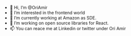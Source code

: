 - 👋 Hi, I’m @OriAmir
- 👀 I’m interested in the frontend world
- 🌱 I’m currently working at Amazon as SDE.
- 💞️ I’m working on open source libraries for React.
- 📫 You can reace me at Linkedin or twitter under Ori Amir

<!---
OriAmir/OriAmir is a ✨ special ✨ repository because its `README.md` (this file) appears on your GitHub profile.
You can click the Preview link to take a look at your changes.
--->
